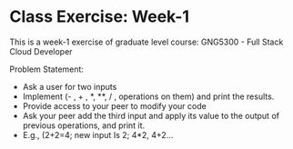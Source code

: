 # Class Exercise: Week-1

This is a week-1 exercise of graduate level course: GNG5300 - Full Stack Cloud Developer

Problem Statement: 

- Ask a user for two inputs
- Implement  (- , + , *, **, / , operations on them) and print the results.
- Provide access to your peer to modify your code
- Ask your peer add the third input and apply its value to the output of previous operations, and print it.
- E.g., (2+2=4; new input Is 2; 4*2, 4+2… 
